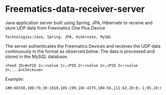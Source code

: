 # Freematics-data-receiver-server
Java application server built using Spring, JPA, Hibernate to receive and store UDP data from Freematics One Plus Device
 ```
 Technologies:Java, Spring, JPA, Hibernate, MySQL
 ```
 The server authenticates the Freematics Devices and receives the UDP data continuously in the format as observed below. The data is processed and stored in the MySQL database.
 ```
<Feed ID>#<PID 1>:<value 1>,<PID 2>:<value 2>,<PID 3>:<value 3>,...$<Checksum>
```
Example:
```
1#0:68338,10D:79,30:1010,105:199,10C:4375,104:56,111:62,20:0;-1;95,10:6454200,A:-32.727482,B:150.150301,C:159,D:0,F:5,24:1250*7A
```

